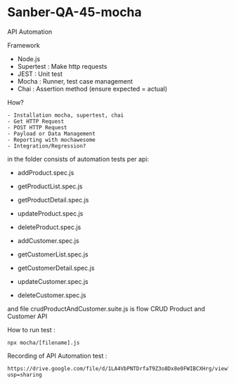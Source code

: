 # Sanber-QA-45-mocha
API Automation

Framework
- Node.js
- Supertest : Make http requests
- JEST : Unit test
- Mocha : Runner, test case management
- Chai : Assertion method (ensure expected = actual)

How?
```
- Installation mocha, supertest, chai
- Get HTTP Request
- POST HTTP Request
- Payload or Data Management
- Reporting with mochawesome
- Integration/Regression?
```

in the folder consists of automation tests per api:
- addProduct.spec.js
- getProductList.spec.js
- getProductDetail.spec.js
- updateProduct.spec.js
- deleteProduct.spec.js

- addCustomer.spec.js
- getCustomerList.spec.js
- getCustomerDetail.spec.js
- updateCustomer.spec.js
- deleteCustomer.spec.js

and file crudProductAndCustomer.suite.js is flow CRUD Product and Customer API

How to run test : 
```
npx mocha/[filename].js
```
Recording of API Automation test :
```
https://drive.google.com/file/d/1LA4VbPNTDrfaT9Z3o8Dx8e0FWIBCXHrg/view?usp=sharing
```